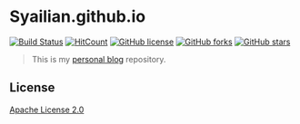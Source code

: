 # Syailian.github.io

[![Build Status](https://secure.travis-ci.org/Syailian/Syailian.github.io.svg)](https://travis-ci.org/Syailian/Syailian.github.io) [![HitCount](http://hits.dwyl.io/Syailian/Syailian.github.io.svg)](http://hits.dwyl.io/Syailian/Syailian.github.io) [![GitHub license](https://img.shields.io/github/license/Syailian/Syailian.github.io.svg)](https://github.com/Syailian/Syailian.github.io/blob/hexo/LICENSE) [![GitHub forks](https://img.shields.io/github/forks/Syailian/Syailian.github.io.svg)](https://github.com/Syailian/Syailian.github.io/network) [![GitHub stars](https://img.shields.io/github/stars/Syailian/Syailian.github.io.svg)](https://github.com/Syailian/Syailian.github.io/stargazers)

> This is my [personal blog](https://Syailian.github.io/) repository.

## License

[Apache License 2.0](http://www.apache.org/licenses/LICENSE-2.0)
